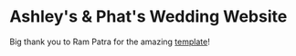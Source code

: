# Ashley's & Phat's Wedding Website

Big thank you to Ram Patra for the amazing [template](https://github.com/rampatra/wedding-website)!